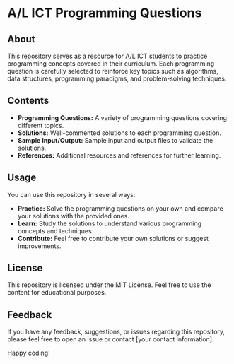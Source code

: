 # A/L ICT Programming Questions

## About
This repository serves as a resource for A/L ICT students to practice programming concepts covered in their curriculum. Each programming question is carefully selected to reinforce key topics such as algorithms, data structures, programming paradigms, and problem-solving techniques.

## Contents
- **Programming Questions:** A variety of programming questions covering different topics.
- **Solutions:** Well-commented solutions to each programming question.
- **Sample Input/Output:** Sample input and output files to validate the solutions.
- **References:** Additional resources and references for further learning.

## Usage
You can use this repository in several ways:
- **Practice:** Solve the programming questions on your own and compare your solutions with the provided ones.
- **Learn:** Study the solutions to understand various programming concepts and techniques.
- **Contribute:** Feel free to contribute your own solutions or suggest improvements.

## License
This repository is licensed under the MIT License. Feel free to use the content for educational purposes.

## Feedback
If you have any feedback, suggestions, or issues regarding this repository, please feel free to open an issue or contact [your contact information].

Happy coding!
